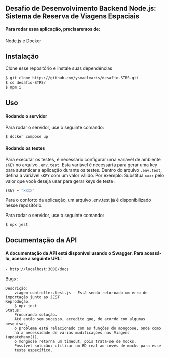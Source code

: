 ## Desafio de Desenvolvimento Backend Node.js: Sistema de Reserva de Viagens Espaciais
#### Para rodar essa aplicação, precisaremos de:
Node.js e Docker

## Instalação

Clone esse repositório e instale suas dependências

```sh
$ git clone https://github.com/ysmaelmarks/desafio-STRS.git
$ cd desafio-STRS/
$ npm i
```

## Uso
#### Rodando o servidor
Para rodar o servidor, use o seguinte comando:
```sh
$ docker compose up
```

#### Rodando os testes
Para executar os testes, é necessário configurar uma variável de ambiente `sKEY` no arquivo `.env.test`. Esta variável é necessária para gerar uma key para autenticar a aplicação durante os testes. 
Dentro do arquivo `.env.test`, defina a variável `sKEY` com um valor válido. Por exemplo:
Substitua `xxxx` pelo valor que você deseja usar para gerar keys de teste.
```sh
sKEY = "xxxx"
```
Para o conforto da aplicação, um arquivo .env.test já é disponibilizado nesse repositório.

Para rodar o servidor, use o seguinte comando:
```sh
$ npx jest
```
## Documentação da API
#### A documentação da API está disponível usando o Swagger. Para acessá-lo, acesse a seguinte URL:
```sh
- http://localhost:3000/docs
```











Bugs :

    Descrição:
        viagem-controller.test.js - Está sendo retornado um erro de importação junto ao JEST
    Reprodução:
        $ npx jest
    Status:
        Procurando solução.
        Até então sem sucesso, acredito que, de acordo com algumas pesquisas,
        o problema está relacionado com as funções do mongoose, onde como
        há a necessidade de várias modificações nas Viagens (updateMany()),
        o mongoose retorna um timeout, pois trata-se de mocks.
        Possível solução: utilizar um BD real ao invés de mocks para esse
        teste específico.
